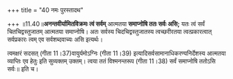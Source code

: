 +++
title = "40 नमः पुरस्तादथ"

+++
॥11.40॥**अनन्तवीर्यामितविक्रमः त्वं सर्वम्** आत्मतया **समाप्नोषि ततः
सर्वः असि;** यतः त्वं सर्वं चितचिद्वस्तुजातम् आत्मतया समाप्नोषि। अतः
सर्वस्य चिदचिद्वस्तुजातस्य त्वच्छरीरतया त्वत्प्रकारत्वात् सर्वप्रकारः
त्वम् एव सर्वशब्दवाच्यः असि इत्यर्थः।  
  
त्वमक्षरं सदसत् (गीता 11।37)वायुर्यमोऽग्निः (गीता 11।39)
इत्यादिसर्वसामानाधिकरण्यनिर्देशस्य आत्मतया व्याप्तिः एव हेतुः इति
सुव्यक्तम् उक्तम्। त्वया ततं विश्मनन्तरूप (गीता 11।38) सर्वं समाप्नोषि
ततोऽसि सर्वः॥ इति च।
